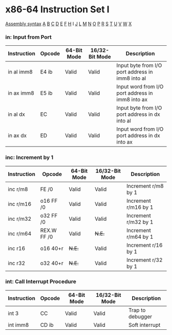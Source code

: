 x86-64 Instruction Set I
========================

[Assembly syntax](AssemblyX64.md)
[A](AssemblyX64A.md) [B](AssemblyX64B.md) [C](AssemblyX64C.md)
[D](AssemblyX64D.md) [E](AssemblyX64E.md) [F](AssemblyX64F.md)
[H](AssemblyX64H.md) I [J](AssemblyX64J.md)
[L](AssemblyX64L.md) [M](AssemblyX64M.md) [N](AssemblyX64N.md)
[O](AssemblyX64O.md) [P](AssemblyX64P.md) [R](AssemblyX64R.md)
[S](AssemblyX64S.md) [T](AssemblyX64T.md) [U](AssemblyX64U.md)
[V](AssemblyX64V.md) [W](AssemblyX64W.md) [X](AssemblyX64X.md)

### in: Input from Port

| Instruction | Opcode | 64-Bit Mode | 16/32-Bit Mode | Description                                      |
| ----------- | ------ | ----------- | -------------- | ------------------------------------------------ |
| in al imm8  | E4 ib  | Valid       | Valid          | Input byte from I/O port address in imm8 into al |
| in ax imm8  | E5 ib  | Valid       | Valid          | Input word from I/O port address in imm8 into ax |
| in al dx    | EC     | Valid       | Valid          | Input byte from I/O port address in dx into al   |
| in ax dx    | ED     | Valid       | Valid          | Input word from I/O port address in dx into ax   |

### inc: Increment by 1

| Instruction | Opcode      | 64-Bit Mode | 16/32-Bit Mode | Description          |
| ----------- | ----------- | ----------- | -------------- | -------------------- |
| inc r/m8    | FE /0       | Valid       | Valid          | Increment r/m8 by 1  |
| inc r/m16   | o16 FF /0   | Valid       | Valid          | Increment r/m16 by 1 |
| inc r/m32   | o32 FF /0   | Valid       | Valid          | Increment r/m32 by 1 |
| inc r/m64   | REX.W FF /0 | Valid       | ~~N.E.~~       | Increment r/m64 by 1 |
| inc r16     | o16 40+r    | ~~N.E.~~    | Valid          | Increment r/16 by 1  |
| inc r32     | o32 40+r    | ~~N.E.~~    | Valid          | Increment r/32 by 1  |

### int: Call Interrupt Procedure

| Instruction | Opcode | 64-Bit Mode | 16/32-Bit Mode | Description      |
| ----------- | ------ | ----------- | -------------- | ---------------- |
| int 3       | CC     | Valid       | Valid          | Trap to debugger |
| int imm8    | CD ib  | Valid       | Valid          | Soft interrupt   |
